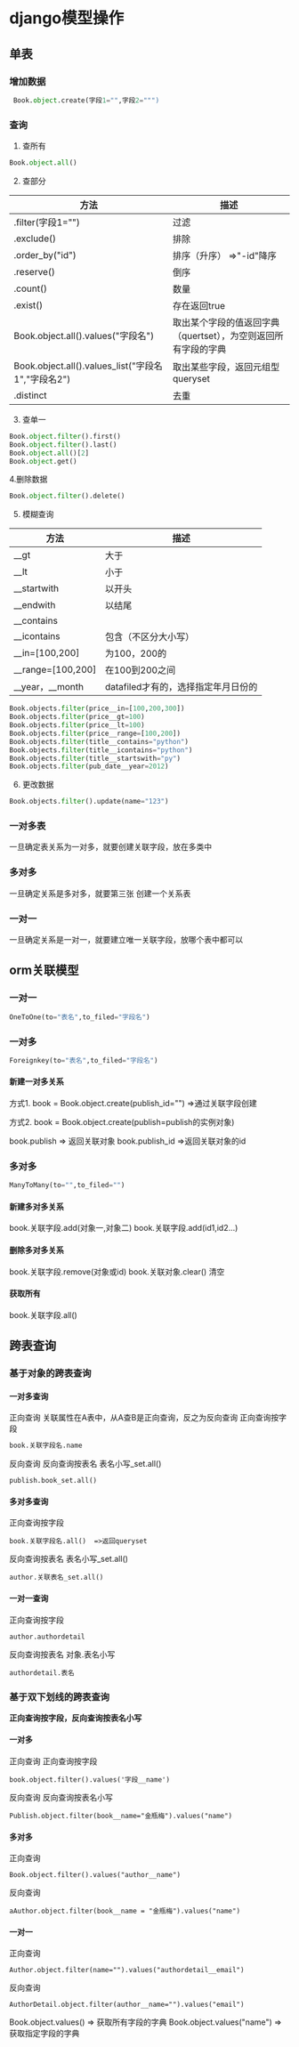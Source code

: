 
# django模型操作

## 单表
### 增加数据
```python
 Book.object.create(字段1="",字段2=""")
```
### 查询
1. 查所有
```python
Book.object.all()
```
2. 查部分

|方法|描述|
|----|----|
|.filter(字段1="") |过滤|
|.exclude()|排除|
|.order_by("id")|排序（升序） =>"-id"降序|
|.reserve()|倒序|
|.count()|数量|
|.exist()|存在返回true|
|Book.object.all().values("字段名")|取出某个字段的值返回字典 （quertset），为空则返回所有字段的字典| 
|Book.object.all().values_list("字段名1","字段名2")| 取出某些字段，返回元组型queryset |
|.distinct|去重|

3. 查单一
```python
Book.object.filter().first()
Book.object.filter().last()
Book.object.all()[2]
Book.object.get()
```
4.删除数据
```python
Book.object.filter().delete()
```
5. 模糊查询

|方法|描述|
|---|---|
|__gt|大于|
|__lt|小于|
|__startwith|以开头|
|__endwith|以结尾|
|__contains||
|__icontains|包含（不区分大小写）|
|__in=[100,200]|为100，200的|
|__range=[100,200]|在100到200之间|
|__year，__month|datafiled才有的，选择指定年月日份的|
```python
Book.objects.filter(price__in=[100,200,300])
Book.objects.filter(price__gt=100)
Book.objects.filter(price__lt=100)
Book.objects.filter(price__range=[100,200])
Book.objects.filter(title__contains="python")
Book.objects.filter(title__icontains="python")
Book.objects.filter(title__startswith="py")
Book.objects.filter(pub_date__year=2012) 
```
6. 更改数据
```python
Book.objects.filter().update(name="123") 
```
### 一对多表
一旦确定表关系为一对多，就要创建关联字段，放在多类中


### 多对多
一旦确定关系是多对多，就要第三张 创建一个关系表

### 一对一
一旦确定关系是一对一，就要建立唯一关联字段，放哪个表中都可以

## orm关联模型
### 一对一
```python
OneToOne(to="表名",to_filed="字段名")
```

### 一对多

```python
Foreignkey(to="表名",to_filed="字段名")
```

#### 新建一对多关系
方式1.
book = Book.object.create(publish_id="") =>通过关联字段创建

方式2.
book = Book.object.create(publish=publish的实例对象)

book.publish => 返回关联对象
book.publish_id =>返回关联对象的id
### 多对多
```python
ManyToMany(to="",to_filed="")
```
#### 新建多对多关系
book.关联字段.add(对象一,对象二)
book.关联字段.add(id1,id2...)
#### 删除多对多关系
book.关联字段.remove(对象或id)
book.关联对象.clear() 清空 
#### 获取所有
book.关联字段.all()

## 跨表查询
### 基于对象的跨表查询
#### 一对多查询
正向查询 关联属性在A表中，从A查B是正向查询，反之为反向查询
正向查询按字段
```python
book.关联字段名.name
```

反向查询
反向查询按表名 表名小写_set.all()
```
publish.book_set.all()
```

#### 多对多查询
正向查询按字段
```
book.关联字段名.all()  =>返回queryset
```
反向查询按表名 表名小写_set.all()
```
author.关联表名_set.all()
```

#### 一对一查询
正向查询按字段
```
author.authordetail
```
反向查询按表名 对象.表名小写
```
authordetail.表名
```

### 基于双下划线的跨表查询

**正向查询按字段，反向查询按表名小写**
#### 一对多
正向查询 正向查询按字段
```
book.object.filter().values('字段__name')
```
反向查询 反向查询按表名小写
```
Publish.object.filter(book__name="金瓶梅").values("name")
```
#### 多对多
正向查询
```
Book.object.filter().values("author__name")
```

反向查询
```
aAuthor.object.filter(book__name = "金瓶梅").values("name")
```

#### 一对一
正向查询
```
Author.object.filter(name="").values("authordetail__email")
```
反向查询
```
AuthorDetail.object.filter(author__name="").values("email")
```
Book.object.values()  => 获取所有字段的字典
Book.object.values("name") => 获取指定字段的字典 
